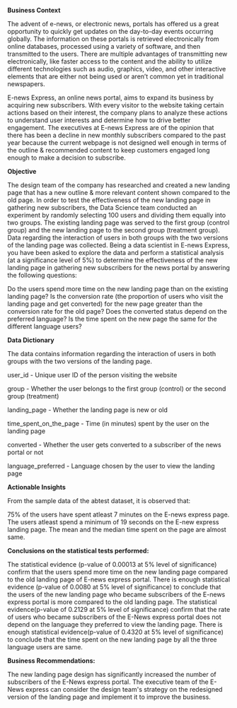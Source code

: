 **Business Context**

The advent of e-news, or electronic news, portals has offered us a great opportunity to quickly get updates on the day-to-day events occurring globally. The information on these portals is retrieved electronically from online databases, processed using a variety of software, and then transmitted to the users. There are multiple advantages of transmitting new electronically, like faster access to the content and the ability to utilize different technologies such as audio, graphics, video, and other interactive elements that are either not being used or aren’t common yet in traditional newspapers.

E-news Express, an online news portal, aims to expand its business by acquiring new subscribers. With every visitor to the website taking certain actions based on their interest, the company plans to analyze these actions to understand user interests and determine how to drive better engagement. The executives at E-news Express are of the opinion that there has been a decline in new monthly subscribers compared to the past year because the current webpage is not designed well enough in terms of the outline & recommended content to keep customers engaged long enough to make a decision to subscribe.

**Objective**

The design team of the company has researched and created a new landing page that has a new outline & more relevant content shown compared to the old page. In order to test the effectiveness of the new landing page in gathering new subscribers, the Data Science team conducted an experiment by randomly selecting 100 users and dividing them equally into two groups. The existing landing page was served to the first group (control group) and the new landing page to the second group (treatment group). Data regarding the interaction of users in both groups with the two versions of the landing page was collected. Being a data scientist in E-news Express, you have been asked to explore the data and perform a statistical analysis (at a significance level of 5%) to determine the effectiveness of the new landing page in gathering new subscribers for the news portal by answering the following questions:

Do the users spend more time on the new landing page than on the existing landing page?
Is the conversion rate (the proportion of users who visit the landing page and get converted) for the new page greater than the conversion rate for the old page?
Does the converted status depend on the preferred language?
Is the time spent on the new page the same for the different language users?

**Data Dictionary**

The data contains information regarding the interaction of users in both groups with the two versions of the landing page.

user_id - Unique user ID of the person visiting the website

group - Whether the user belongs to the first group (control) or the second group (treatment)

landing_page - Whether the landing page is new or old

time_spent_on_the_page - Time (in minutes) spent by the user on the landing page

converted - Whether the user gets converted to a subscriber of the news portal or not

language_preferred - Language chosen by the user to view the landing page

**Actionable Insights**

From the sample data of the abtest dataset, it is observed that:

75% of the users have spent atleast 7 minutes on the E-news express page.
The users atleast spend a minimum of 19 seconds on the E-new express landing page.
The mean and the median time spent on the page are almost same.

**Conclusions on the statistical tests performed:**

The statistical evidence (p-value of 0.00013 at 5% level of significance) confirm that the users spend more time on the new landing page compared to the old landing page of E-news express portal.
There is enough statistical evidence (p-value of 0.0080 at 5% level of significance) to conclude that the users of the new landing page who became subscribers of the E-news express portal is more compared to the old landing page.
The statistical evidence(p-value of 0.2129 at 5% level of significance) confirm that the rate of users who became subscribers of the E-News express portal does not depend on the language they preferred to view the landing page.
There is enough statistical evidence(p-value of 0.4320 at 5% level of significance) to conclude that the time spent on the new landing page by all the three language users are same.

**Business Recommendations:**

The new landing page design has significantly increased the number of subscribers of the E-News express portal. The executive team of the E-News express can consider the design team's strategy on the redesigned version of the landing page and implement it to improve the business.
